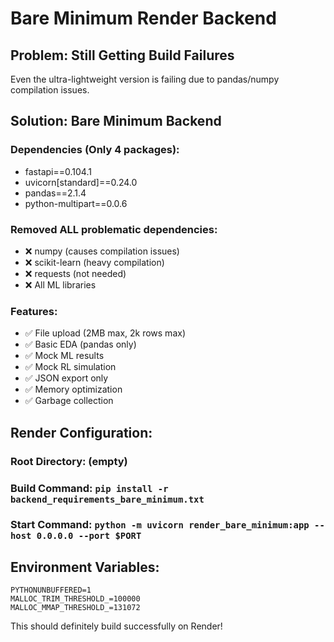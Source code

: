 # Bare Minimum Render Backend

## Problem: Still Getting Build Failures
Even the ultra-lightweight version is failing due to pandas/numpy compilation issues.

## Solution: Bare Minimum Backend

### Dependencies (Only 4 packages):
- fastapi==0.104.1
- uvicorn[standard]==0.24.0
- pandas==2.1.4
- python-multipart==0.0.6

### Removed ALL problematic dependencies:
- ❌ numpy (causes compilation issues)
- ❌ scikit-learn (heavy compilation)
- ❌ requests (not needed)
- ❌ All ML libraries

### Features:
- ✅ File upload (2MB max, 2k rows max)
- ✅ Basic EDA (pandas only)
- ✅ Mock ML results
- ✅ Mock RL simulation
- ✅ JSON export only
- ✅ Memory optimization
- ✅ Garbage collection

## Render Configuration:

### Root Directory: (empty)
### Build Command: `pip install -r backend_requirements_bare_minimum.txt`
### Start Command: `python -m uvicorn render_bare_minimum:app --host 0.0.0.0 --port $PORT`

## Environment Variables:
```
PYTHONUNBUFFERED=1
MALLOC_TRIM_THRESHOLD_=100000
MALLOC_MMAP_THRESHOLD_=131072
```

This should definitely build successfully on Render!
